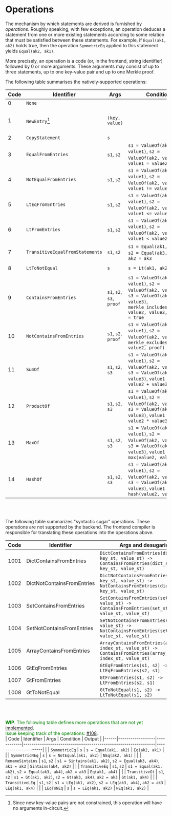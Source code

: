 # Operations
The mechanism by which statements are derived is furnished by *operations*. Roughly speaking, with few exceptions, an operation deduces a statement from one or more existing statements according to some relation that must be satisfied between these statements. For example, if `Equal(ak1, ak2)` holds true, then the operation `SymmetricEq` applied to this statement yields `Equal(ak2, ak1)`.

More precisely, an operation is a code (or, in the frontend, string identifier) followed by 0 or more arguments. These arguments may consist of up to three statements, up to one key-value pair and up to one Merkle proof.

The following table summarises the natively-supported operations:

| Code | Identifier            | Args                | Condition                                                                                                             | Output                                                         |
|------|-----------------------|---------------------|-----------------------------------------------------------------------------------------------------------------------|----------------------------------------------------------------|
| 0    | `None`                |                     |                                                                                                                       | `None`                                                         |
| 1    | `NewEntry`[^newentry] | `(key, value)`      |                                                                                                                       | `ValueOf(ak, value)`, where `ak` has key `key` and origin ID 1 |
| 2    | `CopyStatement`       | `s`                 |                                                                                                                       |                                                                |
| 3    | `EqualFromEntries`             | `s1`, `s2`          | `s1 = ValueOf(ak1, value1)`, `s2 = ValueOf(ak2, value2)`, `value1 = value2`                                           | `Equal(ak1, ak2)`                                                 |
| 4    | `NotEqualFromEntries`            | `s1`, `s2`          | `s1 = ValueOf(ak1, value1)`, `s2 = ValueOf(ak2, value2)`, `value1 != value2`                                          | `NotEqual(ak1, ak2)`                                                |
| 5    | `LtEqFromEntries`             | `s1`, `s2`          | `s1 = ValueOf(ak1, value1)`, `s2 = ValueOf(ak2, value2)`, `value1 <= value2`                                           | `LtEq(ak1, ak2)`                                                 |
| 6    | `LtFromEntries`            | `s1`, `s2`          | `s1 = ValueOf(ak1, value1)`, `s2 = ValueOf(ak2, value2)`, `value1 < value2`                                          | `Lt(ak1, ak2)`                                                |
| 7    | `TransitiveEqualFromStatements`        | `s1`, `s2`          | `s1 = Equal(ak1, ak2)`, `s2 = Equal(ak3, ak4)`, `ak2 = ak3`                                                           | `Equal(ak1, ak4)`                                                 |
| 8    | `LtToNotEqual`             | `s`                 | `s = Lt(ak1, ak2)`                                                                                                    | `NotEqual(ak1, ak2)`                                                |
| 9   | `ContainsFromEntries`       | `s1`, `s2`, `s3`, `proof` | `s1 = ValueOf(ak1, value1)`, `s2 = ValueOf(ak2, value2)`, `s3 = ValueOf(ak3, value3)`, `merkle_includes(value1, value2, value3, proof) = true`             | `Contains(ak1, ak2, ak3)`                                           |
| 10   | `NotContainsFromEntries`       | `s1`, `s2`, `proof` | `s1 = ValueOf(ak1, value1)`, `s2 = ValueOf(ak2, value2)`, `merkle_excludes(value1, value2, proof) = true`             | `NotContains(ak1, ak2)`                                           |
| 11   | `SumOf`               | `s1`, `s2`, `s3`    | `s1 = ValueOf(ak1, value1)`, `s2 = ValueOf(ak2, value2)`, `s3 = ValueOf(ak3, value3)`, `value1 = value2 + value3`     | `SumOf(ak1, ak2, ak3)`                                         |
| 12   | `ProductOf`           | `s1`, `s2`, `s3`    | `s1 = ValueOf(ak1, value1)`, `s2 = ValueOf(ak2, value2)`, `s3 = ValueOf(ak3, value3)`, `value1 = value2 * value3`     | `ProductOf(ak1, ak2, ak3)`                                     |
| 13   | `MaxOf`               | `s1`, `s2`, `s3`    | `s1 = ValueOf(ak1, value1)`, `s2 = ValueOf(ak2, value2)`, `s3 = ValueOf(ak3, value3)`, `value1 = max(value2, value3)` | `MaxOf(ak1, ak2, ak3)`                                         |
| 14   | `HashOf`              | `s1`, `s2`, `s3`    | `s1 = ValueOf(ak1, value1)`, `s2 = ValueOf(ak2, value2)`, `s3 = ValueOf(ak3, value3)`, `value1 = hash(value2, value3)`| `HashOf(ak1, ak2, ak3)`                                        |

<br><br>

The following table summarizes "syntactic sugar" operations.  These operations are not supported by the backend.  The frontend compiler is responsible for translating these operations into the operations above.

| Code | Identifier            | Args and desugaring              | 
|------|-----------------------|---------------------|
| 1001 | DictContainsFromEntries | `DictContainsFromEntries(dict_st, key_st, value_st) -> ContainsFromEntries(dict_st, key_st, value_st)` |
| 1002 | DictNotContainsFromEntries | `DictNotContainsFromEntries(dict_st, key_st, value_st) -> NotContainsFromEntries(dict_st, key_st, value_st)` |
| 1003 | SetContainsFromEntries | `SetContainsFromEntries(set_st, value_st) -> ContainsFromEntries(set_st, value_st, value_st)` |
| 1004 | SetNotContainsFromEntries | `SetNotContainsFromEntries(set_st, value_st) -> NotContainsFromEntries(set_st, value_st, value_st)` |
| 1005 | ArrayContainsFromEntries | `ArrayContainsFromEntries(array_st, index_st, value_st) -> ContainsFromEntries(array_st, index_st, value_st)` |
| 1006 | GtEqFromEntries | `GtEqFromEntries(s1, s2) -> LtEqFromEntries(s2, s1)` |
| 1007 | GtFromEntries | `GtFromEntries(s1, s2) -> LtFromEntries(s2, s1)` |
| 1008 | GtToNotEqual | `GtToNotEqual(s1, s2) -> LtToNotEqual(s1, s2)` |

<br><br>

<span style="color:green"><b>WIP</b>. The following table defines more operations that are not yet [implemented](https://github.com/0xPARC/pod2/blob/main/src/middleware/operation.rs#L20).<br>
Issue keeping track of the operations: [#108](https://github.com/0xPARC/pod2/issues/108).
</span><br>
| Code | Identifier       | Args       | Condition                                                      | Output               |
|------|------------------|------------|----------------------------------------------------------------|----------------------|
|      | `SymmetricEq`    | `s`        | `s = Equal(ak1, ak2)`                                          | `Eq(ak2, ak1)`       |
|      | `SymmetricNEq`   | `s`        | `s = NotEqual(ak1, ak2)`                                       | `NEq(ak2, ak1)`      |
|      | `RenameSintains` | `s1`, `s2` | `s1 = Sintains(ak1, ak2)`, `s2 = Equal(ak3, ak4)`, `ak1 = ak3` | `Sintains(ak4, ak2)` |
|      | `TransitiveEq`   | `s1`, `s2` | `s1 = Equal(ak1, ak2)`, `s2 = Equal(ak3, ak4)`, `ak2 = ak3`    | `Eq(ak1, ak4)`       |
|      | `TransitiveGt`   | `s1`, `s2` | `s1 = Gt(ak1, ak2)`, `s2 = Gt(ak3, ak4)`, `ak2 = ak3`          | `Gt(ak1, ak4)`       |
|      | `TransitiveLEq`  | `s1`, `s2` | `s1 = LEq(ak1, ak2)`, `s2 = LEq(ak3, ak4)`, `ak2 = ak3`        | `LEq(ak1, ak4)`      |
|      | `LEqToNEq`       | `s`        | `s = LEq(ak1, ak2)`                                            | `NEq(ak1, ak2)`      |


[^newentry]: Since new key-value pairs are not constrained, this operation will have no arguments in-circuit.
